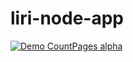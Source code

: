 # liri-node-app





[![Demo CountPages alpha](https://j.gifs.com/vlMMZX.gif)](https://youtu.be/vI2qligz7C8)
